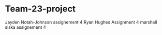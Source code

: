 # Team-23-project
Jayden Notah-Johnson assignement 4
Ryan Hughes Assignment 4 
marshall siska assignement 4
